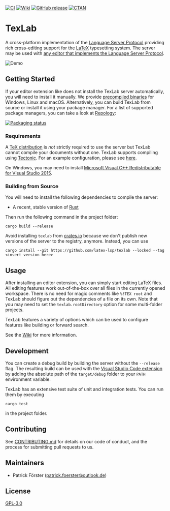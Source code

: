 [![CI](https://github.com/latex-lsp/texlab/workflows/CI/badge.svg)](https://github.com/latex-lsp/texlab/actions)
[![Wiki](https://img.shields.io/badge/docs-Wiki-success)](https://github.com/latex-lsp/texlab/wiki)
[![GitHub release](https://img.shields.io/github/release/latex-lsp/texlab?label=github)](https://github.com/latex-lsp/texlab/releases)
[![CTAN](https://img.shields.io/ctan/v/texlab)](https://ctan.org/pkg/texlab)

# TexLab

A cross-platform implementation of the [Language Server Protocol](https://microsoft.github.io/language-server-protocol)
providing rich cross-editing support for the [LaTeX](https://www.latex-project.org/) typesetting system.
The server may be used with [any editor that implements the Language Server Protocol](https://microsoft.github.io/language-server-protocol/implementors/tools/).

![Demo](images/demo.gif)

## Getting Started

If your editor extension like does not install the TexLab server automatically,
you will need to install it manually.
We provide [precompiled binaries](https://github.com/latex-lsp/texlab/releases)
for Windows, Linux and macOS.
Alternatively, you can build TexLab from source or install it using your package manager.
For a list of supported package managers, you can take a look at [Repology](https://repology.org/project/texlab/versions):

[![Packaging status](https://repology.org/badge/vertical-allrepos/texlab.svg)](https://repology.org/project/texlab/versions)

### Requirements

A [TeX distribution](https://www.latex-project.org/get/#tex-distributions) is _not_ strictly required
to use the server but TexLab cannot compile your documents without one.
TexLab supports compiling using [Tectonic](https://tectonic-typesetting.github.io/).
For an example configuration, please see [here](https://github.com/latex-lsp/texlab/wiki/Tectonic).

On Windows, you may need to install [Microsoft Visual C++ Redistributable for Visual Studio 2015](https://www.microsoft.com/en-US/download/details.aspx?id=48145).

### Building from Source

You will need to install the following dependencies to compile the server:

- A recent, stable version of [Rust](https://rustup.rs/)

Then run the following command in the project folder:

```shell
cargo build --release
```

Avoid installing `texlab` from [crates.io](https://crates.io/crates/texlab)
because we don't publish new versions of the server to the registry, anymore.
Instead, you can use

```shell
cargo install --git https://github.com/latex-lsp/texlab --locked --tag <insert version here>
```

## Usage

After installing an editor extension, you can simply start editing LaTeX files. All editing features work out-of-the-box over all files in the currently opened workspace.
There is no need for magic comments like `%!TEX root`
and TexLab should figure out the dependencies of a file on its own.
Note that you may need to set the `texlab.rootDirectory` option for some multi-folder projects.

TexLab features a variety of options which can be used to configure features like building or forward search.

See the [Wiki](https://github.com/latex-lsp/texlab/wiki) for more information.

## Development

You can create a debug build by building the server without the `--release` flag.
The resulting build can be used with the [Visual Studio Code extension](https://github.com/latex-lsp/texlab-vscode)
by adding the absolute path of the `target/debug` folder to your `PATH` environment variable.

TexLab has an extensive test suite of unit and integration tests. You can run them by executing

```shell
cargo test
```

in the project folder.

## Contributing

See [CONTRIBUTING.md](CONTRIBUTING.md) for details on our code of conduct, and the process for submitting pull requests to us.

## Maintainers

- Patrick Förster (patrick.foerster@outlook.de)

## License

[GPL-3.0](https://choosealicense.com/licenses/gpl-3.0/)
